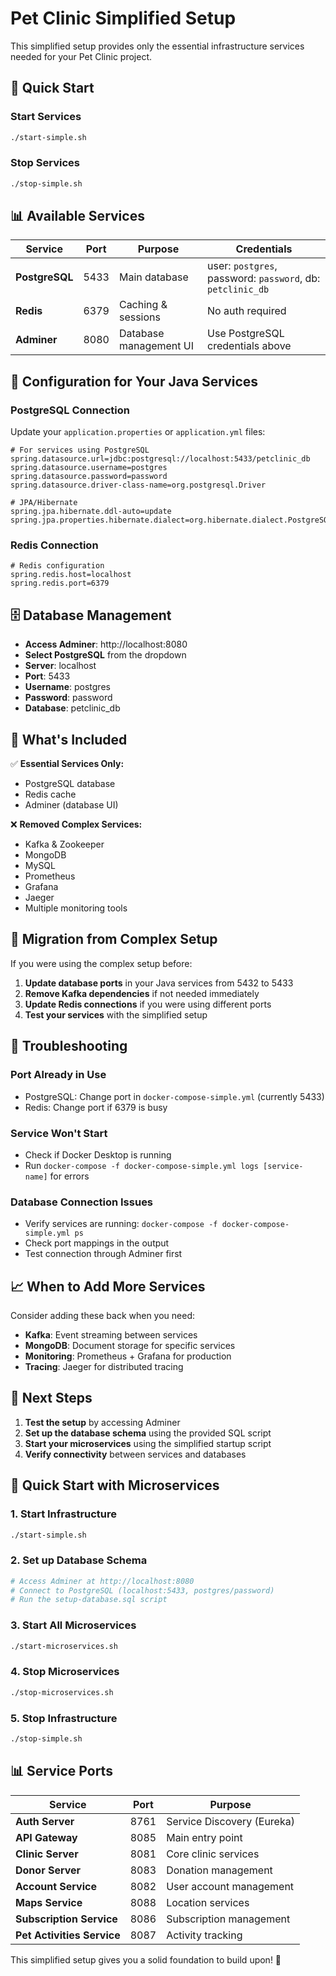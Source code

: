 # Pet Clinic Simplified Setup

This simplified setup provides only the essential infrastructure services needed for your Pet Clinic project.

## 🚀 Quick Start

### Start Services
```bash
./start-simple.sh
```

### Stop Services
```bash
./stop-simple.sh
```

## 📊 Available Services

| Service | Port | Purpose | Credentials |
|---------|------|---------|-------------|
| **PostgreSQL** | 5433 | Main database | user: `postgres`, password: `password`, db: `petclinic_db` |
| **Redis** | 6379 | Caching & sessions | No auth required |
| **Adminer** | 8080 | Database management UI | Use PostgreSQL credentials above |

## 🔧 Configuration for Your Java Services

### PostgreSQL Connection
Update your `application.properties` or `application.yml` files:

```properties
# For services using PostgreSQL
spring.datasource.url=jdbc:postgresql://localhost:5433/petclinic_db
spring.datasource.username=postgres
spring.datasource.password=password
spring.datasource.driver-class-name=org.postgresql.Driver

# JPA/Hibernate
spring.jpa.hibernate.ddl-auto=update
spring.jpa.properties.hibernate.dialect=org.hibernate.dialect.PostgreSQLDialect
```

### Redis Connection
```properties
# Redis configuration
spring.redis.host=localhost
spring.redis.port=6379
```

## 🗄️ Database Management

- **Access Adminer**: http://localhost:8080
- **Select PostgreSQL** from the dropdown
- **Server**: localhost
- **Port**: 5433
- **Username**: postgres
- **Password**: password
- **Database**: petclinic_db

## 📁 What's Included

✅ **Essential Services Only:**
- PostgreSQL database
- Redis cache
- Adminer (database UI)

❌ **Removed Complex Services:**
- Kafka & Zookeeper
- MongoDB
- MySQL
- Prometheus
- Grafana
- Jaeger
- Multiple monitoring tools

## 🔄 Migration from Complex Setup

If you were using the complex setup before:

1. **Update database ports** in your Java services from 5432 to 5433
2. **Remove Kafka dependencies** if not needed immediately
3. **Update Redis connections** if you were using different ports
4. **Test your services** with the simplified setup

## 🚨 Troubleshooting

### Port Already in Use
- PostgreSQL: Change port in `docker-compose-simple.yml` (currently 5433)
- Redis: Change port if 6379 is busy

### Service Won't Start
- Check if Docker Desktop is running
- Run `docker-compose -f docker-compose-simple.yml logs [service-name]` for errors

### Database Connection Issues
- Verify services are running: `docker-compose -f docker-compose-simple.yml ps`
- Check port mappings in the output
- Test connection through Adminer first

## 📈 When to Add More Services

Consider adding these back when you need:

- **Kafka**: Event streaming between services
- **MongoDB**: Document storage for specific services
- **Monitoring**: Prometheus + Grafana for production
- **Tracing**: Jaeger for distributed tracing

## 🎯 Next Steps

1. **Test the setup** by accessing Adminer
2. **Set up the database schema** using the provided SQL script
3. **Start your microservices** using the simplified startup script
4. **Verify connectivity** between services and databases

## 🚀 Quick Start with Microservices

### 1. Start Infrastructure
```bash
./start-simple.sh
```

### 2. Set up Database Schema
```bash
# Access Adminer at http://localhost:8080
# Connect to PostgreSQL (localhost:5433, postgres/password)
# Run the setup-database.sql script
```

### 3. Start All Microservices
```bash
./start-microservices.sh
```

### 4. Stop Microservices
```bash
./stop-microservices.sh
```

### 5. Stop Infrastructure
```bash
./stop-simple.sh
```

## 📊 Service Ports

| Service | Port | Purpose |
|---------|------|---------|
| **Auth Server** | 8761 | Service Discovery (Eureka) |
| **API Gateway** | 8085 | Main entry point |
| **Clinic Server** | 8081 | Core clinic services |
| **Donor Server** | 8083 | Donation management |
| **Account Service** | 8082 | User account management |
| **Maps Service** | 8088 | Location services |
| **Subscription Service** | 8086 | Subscription management |
| **Pet Activities Service** | 8087 | Activity tracking |

This simplified setup gives you a solid foundation to build upon! 🚀
